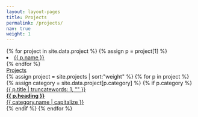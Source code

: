 ```yaml
---
layout: layout-pages
title: Projects
permalink: /projects/
nav: true
weight: 1
---
```


<div class="grid">
	<div class="page-balloon">
		{% for project in site.data.project %}
		{% assign p = project[1] %}
			<div class="page-balloon__projects">
				<li class="page-balloon__projects-kop">
					<a href="{{ site.baseurl }}/projects/{{ p.name | slugify }}"  class="{{ p.color }}">
						{{ p.name }}
					</a>
				</li>
			</div>
		{% endfor %}
	</div>
</div>

<!-- tussenkop -->
<div class="tussenkop grijs-40">
	<a href="{{ site.baseurl }}/projects/">Projects</a>
</div>

<!-- projects -->
<div class="page-box work-grid">
{% assign project = site.projects | sort:"weight" %}
{% for p in project %}
{% assign category = site.data.project[p.category] %}
{% if p.category %}
<div class="page-badge work-grid-item">
	<a href="{{ p.url | prepend: site.baseurl }}">
		<div class="badge-projects bg-{{ category.color }} border-{{ category.color }}">
			<div class="badge-projects__kop {{ category.color }}">
				{{ p.title | truncatewords: 1, "" }}
			</div>
			<div class="badge-projects__heading">
				<strong>{{ p.heading }}</strong>
			</div>
			<div class="badge-projects__streep body-{{ category.color }}"></div>
			<div class="badge-projects__category {{ category.color }}">
				{{ category.name | capitalize }}
			</div>
		</div>
	</a>
</div>
{% endif %}
{% endfor %}
</div>